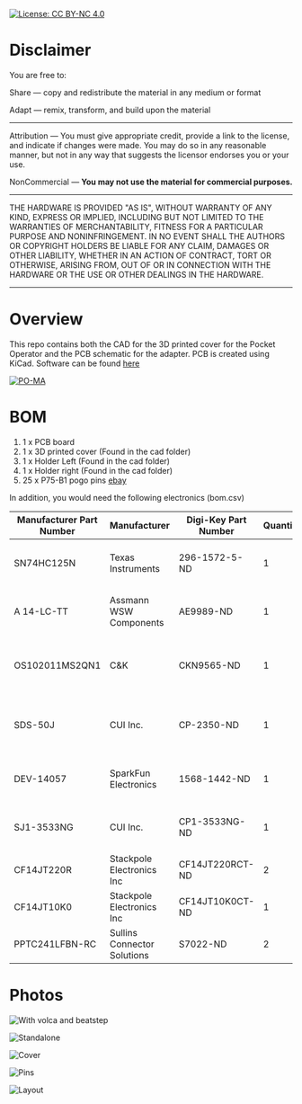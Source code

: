 
[![License: CC BY-NC 4.0](https://img.shields.io/badge/License-CC%20BY--NC%204.0-lightgrey.svg)](https://creativecommons.org/licenses/by-nc/4.0/)

# Disclaimer

You are free to:

Share — copy and redistribute the material in any medium or format

Adapt — remix, transform, and build upon the material

________________________________________

Attribution — You must give appropriate credit, provide a link to the license, and indicate if changes were made. You may do so in any reasonable manner, but not in any way that suggests the licensor endorses you or your use.

NonCommercial — **You may not use the material for commercial purposes.**

___________________________________________

THE HARDWARE IS PROVIDED "AS IS", WITHOUT WARRANTY OF ANY KIND, EXPRESS OR IMPLIED, INCLUDING BUT NOT LIMITED TO THE WARRANTIES OF MERCHANTABILITY, FITNESS FOR A PARTICULAR PURPOSE AND NONINFRINGEMENT. IN NO EVENT SHALL THE AUTHORS OR COPYRIGHT HOLDERS BE LIABLE FOR ANY CLAIM, DAMAGES OR OTHER LIABILITY, WHETHER IN AN ACTION OF CONTRACT, TORT OR OTHERWISE, ARISING FROM, OUT OF OR IN CONNECTION WITH THE HARDWARE OR THE USE OR OTHER DEALINGS IN THE HARDWARE.

_____________________________________________

# Overview

This repo contains both the CAD for the 3D printed cover for the Pocket Operator and the PCB schematic for the adapter. PCB is created using KiCad. Software can be found [here](https://github.com/PO-MIDI-Adapter/midi-adapter-sofware)

[![PO-MA](https://raw.githubusercontent.com/PO-MIDI-Adapter/midi-adapter-hardware/master/photos/title.jpg)](https://www.youtube.com/watch?v=iIQ18DAJAU0 "PO-MA")


# BOM

1. 1 x PCB board
2. 1 x 3D printed cover (Found in the cad folder)
3. 1 x Holder Left (Found in the cad folder)
4. 1 x Holder right (Found in the cad folder)
5. 25 x P75-B1 pogo pins [ebay](https://www.ebay.ca/itm/50pcs-P75-B1-Dia-1-02mm-100g-Cusp-Spear-Spring-Loaded-Test-Probes-Pogo-Pin/191960357788?ssPageName=STRK%3AMEBIDX%3AIT&_trksid=p2060353.m2749.l2648)

In addition, you would need the following electronics (bom.csv)

|Manufacturer Part Number|Manufacturer               |Digi-Key Part Number|Quantity|Description                    |
|------------------------|---------------------------|--------------------|--------|-------------------------------|
|SN74HC125N              |Texas Instruments          |296-1572-5-ND       |1       |IC BUFFER NON-INVERT 6V 14DIP  |
|A 14-LC-TT              |Assmann WSW Components     |AE9989-ND           |1       |CONN IC DIP SOCKET 14POS TIN   |
|OS102011MS2QN1          |C&K                        |CKN9565-ND          |1       |SWITCH SLIDE SPDT 100MA 12V    |
|SDS-50J                 |CUI Inc.                   |CP-2350-ND          |1       |CONN RCPT FMALE DIN 5POS SOLDER|
|DEV-14057               |SparkFun Electronics       |1568-1442-ND        |1       |TEENSY 3.6 W/OUT HDRS K66 EVAL |
|SJ1-3533NG              |CUI Inc.                   |CP1-3533NG-ND       |1       |CONN JACK STEREO 3.5MM R/A     |
|CF14JT220R              |Stackpole Electronics Inc  |CF14JT220RCT-ND     |2       |RES 220 OHM 1/4W 5% AXIAL      |
|CF14JT10K0              |Stackpole Electronics Inc  |CF14JT10K0CT-ND     |1       |RES 10K OHM 1/4W 5% AXIAL      |
|PPTC241LFBN-RC          |Sullins Connector Solutions|S7022-ND            |2       |CONN HDR 24POS 0.1 TIN PCB     |


# Photos

![With volca and beatstep](https://raw.githubusercontent.com/PO-MIDI-Adapter/midi-adapter-hardware/master/photos/volca%2Bbeatstep.jpg "Setup")

![Standalone](https://raw.githubusercontent.com/PO-MIDI-Adapter/midi-adapter-hardware/master/photos/adapter.jpg)

![Cover](https://raw.githubusercontent.com/PO-MIDI-Adapter/midi-adapter-hardware/master/photos/cover.jpg)

![Pins](https://raw.githubusercontent.com/PO-MIDI-Adapter/midi-adapter-hardware/master/photos/pins.jpg)

![Layout](https://raw.githubusercontent.com/PO-MIDI-Adapter/midi-adapter-hardware/master/photos/layout.PNG)
